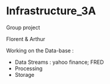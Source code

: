 # Infrastructure_3A
Group project


Florent & Arthur

Working on the Data-base : 
  - Data Streams : yahoo finance; FRED
  - Processing
  - Storage
